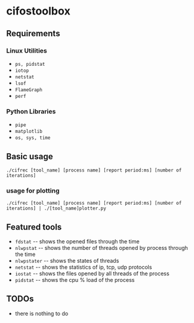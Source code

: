 # cifostoolbox

## Requirements

### Linux Utilities
+ `ps, pidstat`
+ `iotop`
+ `netstat`
+ `lsof`
+ `FlameGraph`
+ `perf`

### Python Libraries
+ `pipe`
+ `matplotlib`
+ `os, sys, time`

## Basic usage

`./cifrec [tool_name] [process name] [report period:ms] [number of iterations]`

### usage for plotting

`./cifrec [tool_name] [process name] [report period:ms] [number of iterations] | ./[tool_name]plotter.py`

## Featured tools

+ `fdstat` -- shows the opened files through the time
+ `nlwpstat` -- shows the number of threads opened by process through the time
+ `nlwpstater` -- shows the states of threads
+ `netstat` -- shows the statistics of ip, tcp, udp protocols
+ `iostat` -- shows the files opened by all threads of the process
+ `pidstat` -- shows the cpu % load of the process

## TODOs

+ there is nothing to do
